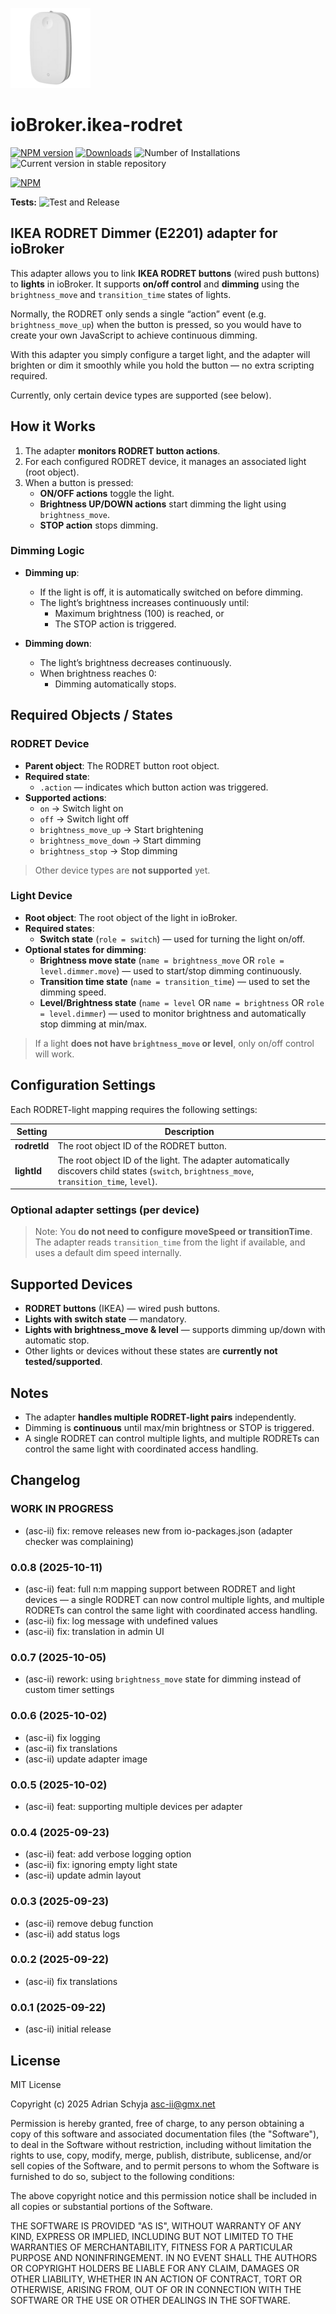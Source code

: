 ![Logo](docs/rodret_128.png)

# ioBroker.ikea-rodret

[![NPM version](https://img.shields.io/npm/v/iobroker.ikea-rodret.svg)](https://www.npmjs.com/package/iobroker.ikea-rodret)
[![Downloads](https://img.shields.io/npm/dm/iobroker.ikea-rodret.svg)](https://www.npmjs.com/package/iobroker.ikea-rodret)
![Number of Installations](https://iobroker.live/badges/ikea-rodret-installed.svg)
![Current version in stable repository](https://iobroker.live/badges/ikea-rodret-stable.svg)

[![NPM](https://nodei.co/npm/iobroker.ikea-rodret.png?downloads=true)](https://nodei.co/npm/iobroker.ikea-rodret/)

**Tests:** ![Test and Release](https://github.com/asc-ii/ioBroker.ikea-rodret/workflows/Test%20and%20Release/badge.svg)

## IKEA RODRET Dimmer (E2201) adapter for ioBroker

This adapter allows you to link **IKEA RODRET buttons** (wired push buttons) to **lights** in ioBroker. It supports **on/off control** and **dimming** using the `brightness_move` and `transition_time` states of lights.

Normally, the RODRET only sends a single “action” event (e.g. `brightness_move_up`) when the button is pressed,
so you would have to create your own JavaScript to achieve continuous dimming.

With this adapter you simply configure a target light, and the adapter will
brighten or dim it smoothly while you hold the button — no extra scripting required.

Currently, only certain device types are supported (see below).

## How it Works

1. The adapter **monitors RODRET button actions**.
2. For each configured RODRET device, it manages an associated light (root object).
3. When a button is pressed:
    - **ON/OFF actions** toggle the light.
    - **Brightness UP/DOWN actions** start dimming the light using `brightness_move`.
    - **STOP action** stops dimming.

### Dimming Logic

- **Dimming up**:
    - If the light is off, it is automatically switched on before dimming.
    - The light’s brightness increases continuously until:
        - Maximum brightness (100) is reached, or
        - The STOP action is triggered.

- **Dimming down**:
    - The light’s brightness decreases continuously.
    - When brightness reaches 0:
        - Dimming automatically stops.

## Required Objects / States

### RODRET Device

- **Parent object**: The RODRET button root object.
- **Required state**:
    - `.action` — indicates which button action was triggered.
- **Supported actions**:
    - `on` → Switch light on
    - `off` → Switch light off
    - `brightness_move_up` → Start brightening
    - `brightness_move_down` → Start dimming
    - `brightness_stop` → Stop dimming

> Other device types are **not supported** yet.

### Light Device

- **Root object**: The root object of the light in ioBroker.
- **Required states**:
    - **Switch state** (`role = switch`) — used for turning the light on/off.
- **Optional states for dimming**:
    - **Brightness move state** (`name = brightness_move` OR `role = level.dimmer.move`) — used to start/stop dimming continuously.
    - **Transition time state** (`name = transition_time`) — used to set the dimming speed.
    - **Level/Brightness state** (`name = level` OR `name = brightness` OR `role = level.dimmer`) — used to monitor brightness and automatically stop dimming at min/max.

> If a light **does not have `brightness_move` or level**, only on/off control will work.

## Configuration Settings

Each RODRET-light mapping requires the following settings:

| Setting      | Description                                                                                                                                  |
| ------------ | -------------------------------------------------------------------------------------------------------------------------------------------- |
| **rodretId** | The root object ID of the RODRET button.                                                                                                     |
| **lightId**  | The root object ID of the light. The adapter automatically discovers child states (`switch`, `brightness_move`, `transition_time`, `level`). |

### Optional adapter settings (per device)

> Note: You **do not need to configure moveSpeed or transitionTime**. The adapter reads `transition_time` from the light if available, and uses a default dim speed internally.

## Supported Devices

- **RODRET buttons** (IKEA) — wired push buttons.
- **Lights with switch state** — mandatory.
- **Lights with brightness_move & level** — supports dimming up/down with automatic stop.
- Other lights or devices without these states are **currently not tested/supported**.

## Notes

- The adapter **handles multiple RODRET-light pairs** independently.
- Dimming is **continuous** until max/min brightness or STOP is triggered.
- A single RODRET can control multiple lights, and multiple RODRETs can control the same light with coordinated access handling.

## Changelog

<!--
	Placeholder for the next version (at the beginning of the line):
	### **WORK IN PROGRESS**
-->

### **WORK IN PROGRESS**

- (asc-ii) fix: remove releases new from io-packages.json (adapter checker was complaining)

### 0.0.8 (2025-10-11)

- (asc-ii) feat: full n:m mapping support between RODRET and light devices — a single RODRET can now control multiple lights, and multiple RODRETs can control the same light with coordinated access handling.
- (asc-ii) fix: log message with undefined values
- (asc-ii) fix: translation in admin UI

### 0.0.7 (2025-10-05)

- (asc-ii) rework: using `brightness_move` state for dimming instead of custom timer settings

### 0.0.6 (2025-10-02)

- (asc-ii) fix logging
- (asc-ii) fix translations
- (asc-ii) update adapter image

### 0.0.5 (2025-10-02)

- (asc-ii) feat: supporting multiple devices per adapter

### 0.0.4 (2025-09-23)

- (asc-ii) feat: add verbose logging option
- (asc-ii) fix: ignoring empty light state
- (asc-ii) update admin layout

### 0.0.3 (2025-09-23)

- (asc-ii) remove debug function
- (asc-ii) add status logs

### 0.0.2 (2025-09-22)

- (asc-ii) fix translations

### 0.0.1 (2025-09-22)

- (asc-ii) initial release

## License

MIT License

Copyright (c) 2025 Adrian Schyja <asc-ii@gmx.net>

Permission is hereby granted, free of charge, to any person obtaining a copy
of this software and associated documentation files (the "Software"), to deal
in the Software without restriction, including without limitation the rights
to use, copy, modify, merge, publish, distribute, sublicense, and/or sell
copies of the Software, and to permit persons to whom the Software is
furnished to do so, subject to the following conditions:

The above copyright notice and this permission notice shall be included in all
copies or substantial portions of the Software.

THE SOFTWARE IS PROVIDED "AS IS", WITHOUT WARRANTY OF ANY KIND, EXPRESS OR
IMPLIED, INCLUDING BUT NOT LIMITED TO THE WARRANTIES OF MERCHANTABILITY,
FITNESS FOR A PARTICULAR PURPOSE AND NONINFRINGEMENT. IN NO EVENT SHALL THE
AUTHORS OR COPYRIGHT HOLDERS BE LIABLE FOR ANY CLAIM, DAMAGES OR OTHER
LIABILITY, WHETHER IN AN ACTION OF CONTRACT, TORT OR OTHERWISE, ARISING FROM,
OUT OF OR IN CONNECTION WITH THE SOFTWARE OR THE USE OR OTHER DEALINGS IN THE
SOFTWARE.
